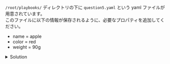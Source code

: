 `/root/playbooks/` ディレクトリの下に `question5.yaml` という yaml ファイルが用意されています。  
このファイルに以下の情報が保存されるように、必要なプロパティを追加してください。  

- name = apple
- color = red
- weight = 90g


<details>
  <summary>Solution</summary>

`/root/playbooks/question5.yaml` を以下の内容に更新します。
```
name: apple
color: red
weight: 90g
```{{copy}}

</details>